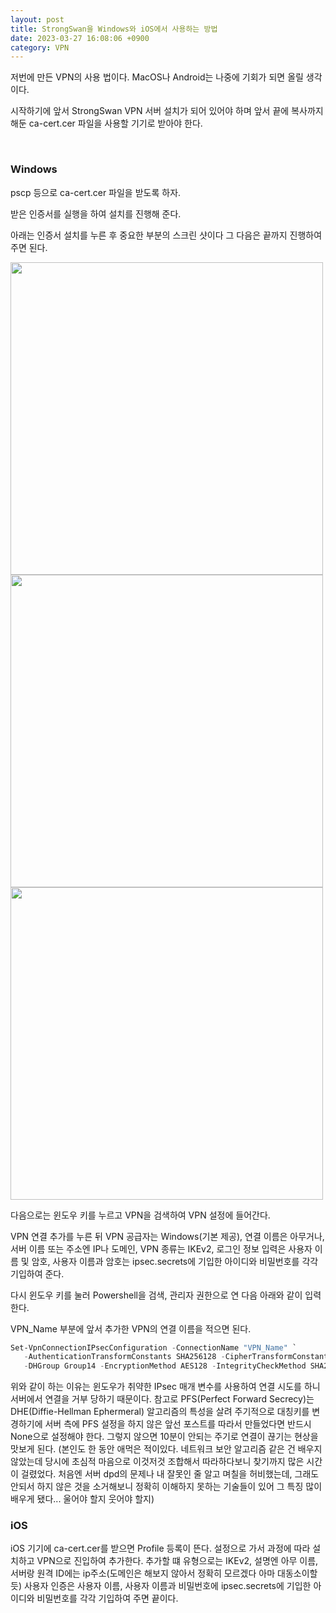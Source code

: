 ```yaml
---
layout: post
title: StrongSwan을 Windows와 iOS에서 사용하는 방법
date: 2023-03-27 16:08:06 +0900
category: VPN
---
```


저번에 만든 VPN의 사용 법이다. MacOS나 Android는 나중에 기회가 되면 올릴 생각이다.

시작하기에 앞서 StrongSwan VPN 서버 설치가 되어 있어야 하며 앞서 끝에 복사까지 해둔 ca-cert.cer 파일을 사용할 기기로 받아야 한다.

<br />

### Windows

pscp 등으로 ca-cert.cer 파일을 받도록 하자.

받은 인증서를 실행을 하여 설치를 진행해 준다.

아래는 인증서 설치를 누른 후 중요한 부분의 스크린 샷이다 그 다음은 끝까지 진행하여 주면 된다.

<img src="../../../../img/VPN/strongswan_cert_win_001.png" width=500>
<img src="../../../../img/VPN/strongswan_cert_win_002.png" width=500>
<img src="../../../../img/VPN/strongswan_cert_win_003.png" width=500>

<br />

다음으로는 윈도우 키를 누르고 VPN을 검색하여 VPN 설정에 들어간다.

VPN 연결 추가를 누른 뒤 VPN 공급자는 Windows(기본 제공), 연결 이름은 아무거나, 서버 이름 또는 주소엔 IP나 도메인, VPN 종류는 IKEv2, 로그인 정보 입력은 사용자 이름 및 암호, 사용자 이름과 암호는 ipsec.secrets에 기입한 아이디와 비밀번호를 각각 기입하여 준다.

다시 윈도우 키를 눌러 Powershell을 검색, 관리자 권한으로 연 다음 아래와 같이 입력한다. 

VPN_Name 부분에 앞서 추가한 VPN의 연결 이름을 적으면 된다.

```powershell
Set-VpnConnectionIPsecConfiguration -ConnectionName "VPN_Name" `
   -AuthenticationTransformConstants SHA256128 -CipherTransformConstants AES128 `
   -DHGroup Group14 -EncryptionMethod AES128 -IntegrityCheckMethod SHA256 -PFSgroup None -Force
```

위와 같이 하는 이유는 윈도우가 취약한 IPsec 매개 변수를 사용하여 연결 시도를 하니 서버에서 연결을 거부 당하기 때문이다. 참고로 PFS(Perfect Forward Secrecy)는 DHE(Diffie-Hellman Ephermeral) 알고리즘의 특성을 살려 주기적으로 대칭키를 변경하기에 서버 측에 PFS 설정을 하지 않은 앞선 포스트를 따라서 만들었다면 반드시 None으로 설정해야 한다. 그렇지 않으면 10분이 안되는 주기로 연결이 끊기는 현상을 맛보게 된다. (본인도 한 동안 애먹은 적이있다. 네트워크 보안 알고리즘 같은 건 배우지 않았는데 당시에 초심적 마음으로 이것저것 조합해서 따라하다보니 찾기까지 많은 시간이 걸렸었다. 처음엔 서버 dpd의 문제나 내 잘못인 줄 알고 며칠을 허비했는데, 그래도 안되서 하지 않은 것을 소거해보니 정확히 이해하지 못하는 기술들이 있어 그 특징 많이 배우게 됐다... 울어야 할지 웃어야 할지)


### iOS

iOS 기기에 ca-cert.cer를 받으면 Profile 등록이 뜬다. 설정으로 가서 과정에 따라 설치하고 VPN으로 진입하여 추가한다. 추가할 떄 유형으로는 IKEv2, 설명엔 아무 이름, 서버랑 원격 ID에는 ip주소(도메인은 해보지 않아서 정확히 모르겠다 아마 대동소이할 듯) 사용자 인증은 사용자 이름, 사용자 이름과 비밀번호에 ipsec.secrets에 기입한 아이디와 비밀번호를 각각 기입하여 주면 끝이다.